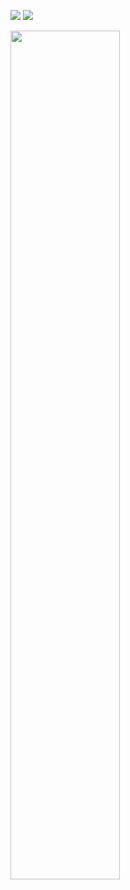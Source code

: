 ![](https://github-readme-stats.vercel.app/api?username=comidan&show_icons=true&theme=dark)
![](https://github-readme-stats.vercel.app/api/top-langs/?username=comidan&show_icons=true&hide_border=true&layout=compact&langs_count=8&theme=dark&bg_color=0d1117&)

<img src="https://i.stack.imgur.com/Udte0.png" width="59%"/>
